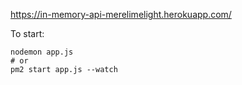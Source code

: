 https://in-memory-api-merelimelight.herokuapp.com/

To start:

```
nodemon app.js
# or
pm2 start app.js --watch
```
